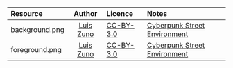 | Resource             | Author      | Licence | Notes |
| :------------------- | :---------: | :------ | :---- |
| background.png | [Luis Zuno][] | [CC-BY-3.0][] | [Cyberpunk Street Environment][] |
| foreground.png | [Luis Zuno][] | [CC-BY-3.0][] | [Cyberpunk Street Environment][] |

[Luis Zuno]: http://ansimuz.com/site/
[CC-BY-3.0]: http://creativecommons.org/licenses/by/3.0/
[Cyberpunk Street Environment]: https://ansimuz.itch.io/cyberpunk-street-environment
